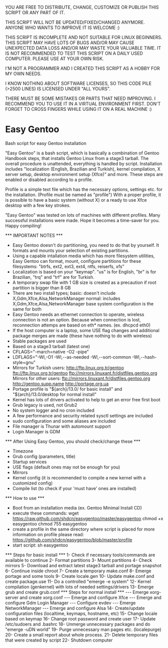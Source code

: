YOU ARE FREE TO DISTRIBUTE, CHANGE, CUSTOMIZE OR PUBLISH THIS SCRIPT
OR ANY PART OF IT.

THIS SCRIPT WILL NOT BE UPDATED/FIXED/CHANGED ANYMORE.
ANYONE WHO WANTS TO IMPROVE IT IS WELCOME :)

THIS SCRIPT IS INCOMPLETE AND NOT SUITABLE FOR LINUX BEGINNERS. THIS
SCRIPT MAY HAVE LOTS OF BUGS AND/OR MAY CAUSE UNEXPECTED DATA LOSS AND/OR
MAY WASTE YOUR VALUABLE TIME. IT IS NOT RECOMMENDED TO TEST THIS SCRIPT
ON A DAILY USED COMPUTER. PLEASE USE AT YOUR OWN RISK.

I'M NOT A PROGRAMMER AND I CREATED THIS SCRIPT AS A HOBBY FOR MY OWN NEEDS.

I KNOW NOTHING ABOUT SOFTWARE LICENSES, SO THIS CODE
PILE (>2500 LINES) IS LICENSED UNDER "ALL YOURS".

THERE MUST BE SOME MISTAKES OR PARTS THAT NEED
IMPROVING. I RECOMMEND YOU TO USE IT IN A VIRTUAL ENVIRONMENT FIRST.
DON'T FORGET TO CROSS FINGERS WHILE USING IT ON A REAL MACHINE :)


Easy Gentoo
===========

Bash script for easy Gentoo installation

"Easy Gentoo" is a bash script, which is basically a combination of
Gentoo Handbook steps, that installs Gentoo Linux from a stage3 tarball.
The overall procedure is unattended, everything is handled by script.
Installation includes "localization (English, Brazilian and Turkish),
kernel compilation, X server setup, desktop environment setup (Xfce)"
and more. These steps are enabled or disabled according to a profile.

Profile is a simple text file which has the necessary options, settings
etc. for the installation. (Profile must be named as "profile") With
a proper profile, it is possible to have a basic system (without X) or
a ready to use Xfce desktop with a few key strokes.

"Easy Gentoo" was tested on lots of machines with different profiles.
Many successful installations were made. Hope it becomes a time-saver
for you. Happy compiling!

*** IMPORTANT NOTES ***
- Easy Gentoo doesn't do partitioning, you need to do that by yourself.
  It formats and mounts your selection of existing partitions.
- Using a capable intallation media which has more filesystem utilities,
  Easy Gentoo can format, mount, configure partitions for these filesystems:
  "btrfs, ext2, ext3, ext4, ntfs, reiserfs, xfs"
- Localization is based on your "keymap". "us" is for English,
  "br" is for Brazilian, "trq" and "trf" are for Turkish.
- A temporary swap file with 1 GB size is created as a precaution if root
  partition is bigger than 8 GB
- There are two install types;
  basic:   doesn't include X,Gdm,Xfce,Alsa,NetworkManager
  normal:  includes X,Gdm,Xfce,Alsa,NetworkManager
  base system configuration is the same for both
- Easy Gentoo needs an ethernet connection to operate, wireless connection
  is not an option. Because when connection is lost, reconnection attemps
  are based on eth* names. (ex. dhcpcd eth0)
- If the host computer is a laptop, some USE flag changes and additional
  package merges are made (these have nothing to do with wireless)
- Stable packages are used
- Based on a stage3 tarball (latest one)
- CFLAGS="-march=native -O2 -pipe"
- LDFLAGS="-Wl,-O1 -Wl,--as-needed -Wl,--sort-common -Wl,--hash-style=gnu"
- Mirrors for Turkish users:
      http://ftp.linux.org.tr/gentoo 
      ftp://ftp.linux.org.tr/gentoo 
      ftp://mirrors.linuxant.fr/distfiles.gentoo.org
  Mirrors for other users:
      ftp://mirrors.linuxant.fr/distfiles.gentoo.org
      http://gentoo.supp.name
      http://portage.org.ua
- Portage profile is "${arch}/13.0/ for basic install"
  and "${arch}/13.0/desktop for normal install"
- Kernel has lots of drivers activated to help to get an error free first boot
- Grub legacy is used, not Grub2
- No system logger and no cron included
- A few performance and security related sysctl settings are included
- sudo configuration and some aliases are included
- File manager is Thunar with automount support
- Login Manager is GDM

*** After Using Easy Gentoo, you should check/change these ***
- Timezone
- Grub config (parameters, title)
- Startup services
- USE flags (default ones may not be enough for you)
- Mirrors
- Kernel config (it is recommended to compile a new kernel with a customized config)
- Compile list (to check if your 'must have' ones are installed)

*** How to use ***
- Boot from an installation media (ex. Gentoo Minimal Install CD)
- execute these commands:
  wget https://raw.github.com/shdcn/easygentoo/master/easygentoo
  chmod +x easygentoo
  chmod 755 easygentoo
- create a profile in the same directory where script is placed
  for more information on profile please read:
  https://github.com/shdcn/easygentoo/blob/master/profile
- start script:
  sh easygentoo

*** Steps for basic install ***
 1- Check if necessary tools/commands are available to continue
 2- Format partitions
 3- Mount partitions
 4- Check mirrors
 5- Download and extract latest stage3 tarball and portage snapshot
 6- Continue inside chroot
 7- Create a temporary make.conf
 8- Emerge portage and some tools
 9- Create locale.gen
10- Update make.conf and create package.use
11- Do a controlled "emerge -e system"
12- Kernel compilation (genkernel) with lots of needed settings/drivers
13- Emerge grub and create grub.conf
    *** Steps for normal install ***
    --- Emerge xorg-server and create xorg.conf
    --- Emerge and configure Xfce
    --- Emerge and configure Gdm Login Manager
    --- Configure evdev
    --- Emerge NetworkManager
    --- Emerge and configure Alsa
14- Create/update configuration files (localtime, keymaps, hostname, etc)
15- Change locale based on keymap
16- Change root password and create user
17- Update /etc/sudoers and .bashrc
18- Unmerge unnecessary packages and do "emerge -uDN world"
19- Purge unnecessary man pages etc. (localepurge)
20- Create a small report about whole process.
21- Delete temporary files that were created by script
22- Shutdown computer